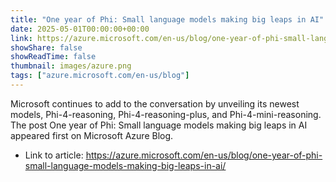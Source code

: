 ```yaml
---
title: "One year of Phi: Small language models making big leaps in AI"
date: 2025-05-01T00:00:00+00:00
link: https://azure.microsoft.com/en-us/blog/one-year-of-phi-small-language-models-making-big-leaps-in-ai/
showShare: false
showReadTime: false
thumbnail: images/azure.png
tags: ["azure.microsoft.com/en-us/blog"]
---
```

Microsoft continues to add to the conversation by unveiling its newest models, Phi-4-reasoning, Phi-4-reasoning-plus, and Phi-4-mini-reasoning. 
The post One year of Phi: Small language models making big leaps in AI appeared first on Microsoft Azure Blog.

- Link to article: https://azure.microsoft.com/en-us/blog/one-year-of-phi-small-language-models-making-big-leaps-in-ai/